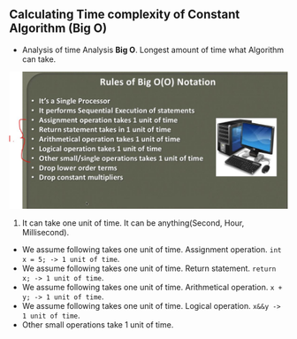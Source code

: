 ##  Calculating Time complexity of Constant Algorithm (Big O)

- Analysis of time Analysis **Big O**.  Longest amount of time what Algorithm can take.

<img src="rulesOfBigOnotation.JPG" alt="rules of big of notation" width="600"/>

1. It can take one unit of time. It can be anything(Second, Hour, Millisecond).

- We assume following takes one unit of time. Assignment operation. `int x = 5; -> 1 unit of time`.
- We assume following takes one unit of time. Return statement. `return x; -> 1 unit of time`.
- We assume following takes one unit of time. Arithmetical operation. `x + y; -> 1 unit of time`.
- We assume following takes one unit of time. Logical operation. `x&&y -> 1 unit of time`.
- Other small operations take 1 unit of time.